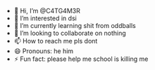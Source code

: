 - 👋 Hi, I’m @C4TG4M3R
- 👀 I’m interested in dsi
- 🌱 I’m currently learning shit from oddballs
- 💞️ I’m looking to collaborate on nothing
- 📫 How to reach me pls dont
- 😄 Pronouns: he him
- ⚡ Fun fact: please help me school is killing me

